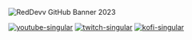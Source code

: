 ![RedDevv GitHub Banner 2023](https://github.com/ARedDevv/ARedDevv/assets/91844316/c0d71774-c869-41dd-87c7-add8bad824bb)

[![youtube-singular](https://cdn.jsdelivr.net/npm/@intergrav/devins-badges@2/assets/cozy/social/youtube-singular_vector.svg)](https://www.youtube.com/@RedDevv) [![twitch-singular](https://cdn.jsdelivr.net/npm/@intergrav/devins-badges@2/assets/cozy/social/twitch-singular_vector.svg)](https://www.twitch.tv/red_devv/about) [![kofi-singular](https://cdn.jsdelivr.net/npm/@intergrav/devins-badges@2/assets/cozy/donate/kofi-singular_vector.svg)](https://ko-fi.com/reddevv)
